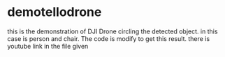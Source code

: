 # demotellodrone
this is the demonstration of DJI Drone circling the detected object. in this case is person and chair. The code is modify to get this result. there is youtube link in the file given
